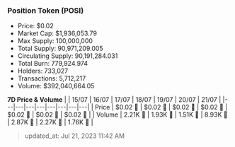 
  ### Position Token (POSI)
  - Price: $0.02
  - Market Cap: $1,936,053.79
  - Max Supply: 100,000,000
  - Total Supply: 90,971,209.005
  - Circulating Supply: 90,191,284.031
  - Total Burn: 779,924.974
  - Holders: 733,027
  - Transactions: 5,712,217
  - Volume: $392,040,664.05

  **7D Price & Volume**
  | | 15&#x2F;07 | 16&#x2F;07 | 17&#x2F;07 | 18&#x2F;07 | 19&#x2F;07 | 20&#x2F;07 | 21&#x2F;07 |
  |---|---|---|---|---|---|---|---|
  | Price | $0.02 🔻 | $0.02 🚀 | $0.02 🔻 | $0.02 🔻 | $0.02 🚀 | $0.02 🔻 | $0.02 🔻 |
  | Volume | 2.21K 🔻 | 1.93K 🔻 | 1.51K 🔻 | 8.93K 🚀 | 2.87K 🔻 | 2.27K 🔻 | 1.76K 🔻 |

  > updated_at: Jul 21, 2023 11:42 AM
